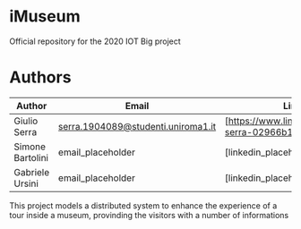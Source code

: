 # iMuseum
Official repository for the 2020 IOT Big project

  
# Authors
| Author |Email| Linkedin |
| ------ | ------ |------|
| Giulio Serra| serra.1904089@studenti.uniroma1.it|[https://www.linkedin.com/in/giulio-serra-02966b151/] |
| Simone Bartolini| email_placeholder|[linkedin_placeholder] |
| Gabriele Ursini| email_placeholder|[linkedin_placeholder] |
    
This project models a distributed system to enhance the experience of a tour inside a museum, provinding the visitors with a number of informations 


